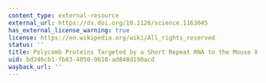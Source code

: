 ```yaml
---
content_type: external-resource
external_url: https://dx.doi.org/10.1126/science.1163045
has_external_license_warning: true
license: https://en.wikipedia.org/wiki/All_rights_reserved
status: ''
title: Polycomb Proteins Targeted by a Short Repeat RNA to the Mouse X Chromosome
uid: bd246cb1-fb83-4050-9b10-ad848d190acd
wayback_url: ''
---
```

